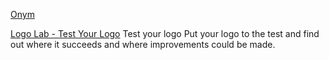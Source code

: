 
[Onym](https://onym.co/)

[Logo Lab - Test Your Logo](https://logolab.app/home)
Test your logo
Put your logo to the test and find out where it succeeds and where improvements could be made.
